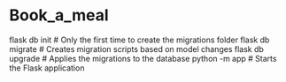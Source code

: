 # Book_a_meal


flask db init     # Only the first time to create the migrations folder
flask db migrate  # Creates migration scripts based on model changes
flask db upgrade  # Applies the migrations to the database
python -m app     # Starts the Flask application
